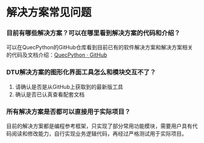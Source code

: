 # 解决方案常见问题

### **目前有哪些解决方案？可以在哪里看到解决方案的代码和介绍？**

可以在QuecPython的GitHub仓库看到目前已有的软件解决方案和解决方案相关的代码及文档介绍：[QuecPython · GitHub](https://github.com/QuecPython)

### **DTU解决方案的图形化界面工具怎么和模块交互不了？**

1. 请确认是否是从GitHub上获取到的最新版工具
2. 确认是否已认真查看配套文档

### 所有解决方案是否都可以直接用于实际项目？

目前的解决方案都是编程参考框架，只实现了部分常用功能模块，需要用户具有代码阅读和修改能力，自行实现业务逻辑代码，再经过严格测试用于实际项目。